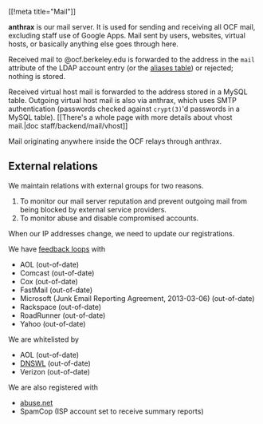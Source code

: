 [[!meta title="Mail"]]

**anthrax** is our mail server. It is used for sending and receiving all OCF
mail, excluding staff use of Google Apps. Mail sent by users, websites, virtual
hosts, or basically anything else goes through here.

Received mail to @ocf.berkeley.edu is forwarded to the address in the `mail`
attribute of the LDAP account entry (or the [aliases table](https://github.com/ocf/puppet/blob/master/modules/ocf_mail/files/site_ocf/aliases))
or rejected; nothing is stored.

Received virtual host mail is forwarded to the address stored in a MySQL
table. Outgoing virtual host mail is also via anthrax, which uses SMTP
authentication (passwords checked against `crypt(3)`'d passwords in a MySQL
table). [[There's a whole page with more details about vhost mail.|doc
staff/backend/mail/vhost]]

Mail originating anywhere inside the OCF relays through anthrax.

## External relations

We maintain relations with external groups for two reasons.

1.  To monitor our mail server reputation and prevent outgoing mail from being
    blocked by external service providers.
2.  To monitor abuse and disable compromised accounts.

When our IP addresses change, we need to update our registrations.

We have [feedback
loops](https://en.wikipedia.org/wiki/Feedback_loop_%28email%29) with

- AOL (out-of-date)
- Comcast (out-of-date)
- Cox (out-of-date)
- FastMail (out-of-date)
- Microsoft (Junk Email Reporting Agreement, 2013-03-06) (out-of-date)
- Rackspace (out-of-date)
- RoadRunner (out-of-date)
- Yahoo (out-of-date)

We are whitelisted by

- AOL (out-of-date)
- [DNSWL](https://www.dnswl.org/s/?s=berkeley.edu) (out-of-date)
- Verizon (out-of-date)

We are also registered with

- [abuse.net](http://abuse.net/lookup.phtml?domain=ocf.berkeley.edu)
- SpamCop (ISP account set to receive summary reports)
